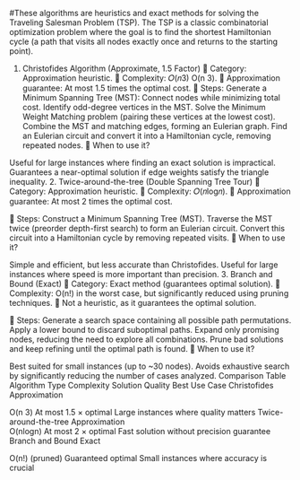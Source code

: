 #These algorithms are heuristics and exact methods for solving the Traveling Salesman Problem (TSP). The TSP is a classic combinatorial optimization problem where the goal is to find the shortest Hamiltonian cycle (a path that visits all nodes exactly once and returns to the starting point).

1. Christofides Algorithm (Approximate, 1.5 Factor)
📌 Category: Approximation heuristic.
📌 Complexity: 
𝑂(𝑛3)
O(n 3).
📌 Approximation guarantee: At most 1.5 times the optimal cost.
🔹 Steps:
Generate a Minimum Spanning Tree (MST): Connect nodes while minimizing total cost.
Identify odd-degree vertices in the MST.
Solve the Minimum Weight Matching problem (pairing these vertices at the lowest cost).
Combine the MST and matching edges, forming an Eulerian graph.
Find an Eulerian circuit and convert it into a Hamiltonian cycle, removing repeated nodes.
🔹 When to use it?

Useful for large instances where finding an exact solution is impractical.
Guarantees a near-optimal solution if edge weights satisfy the triangle inequality.
2. Twice-around-the-tree (Double Spanning Tree Tour)
📌 Category: Approximation heuristic.
📌 Complexity: 
𝑂(𝑛log𝑛).
📌 Approximation guarantee: At most 2 times the optimal cost.

🔹 Steps:
Construct a Minimum Spanning Tree (MST).
Traverse the MST twice (preorder depth-first search) to form an Eulerian circuit.
Convert this circuit into a Hamiltonian cycle by removing repeated visits.
🔹 When to use it?

Simple and efficient, but less accurate than Christofides.
Useful for large instances where speed is more important than precision.
3. Branch and Bound (Exact)
📌 Category: Exact method (guarantees optimal solution).
📌 Complexity: 
O(n!) in the worst case, but significantly reduced using pruning techniques.
📌 Not a heuristic, as it guarantees the optimal solution.

🔹 Steps:
Generate a search space containing all possible path permutations.
Apply a lower bound to discard suboptimal paths.
Expand only promising nodes, reducing the need to explore all combinations.
Prune bad solutions and keep refining until the optimal path is found.
🔹 When to use it?

Best suited for small instances (up to ~30 nodes).
Avoids exhaustive search by significantly reducing the number of cases analyzed.
Comparison Table
Algorithm	Type	Complexity	Solution Quality	Best Use Case
Christofides	Approximation	

O(n 3)
At most 1.5 × optimal	Large instances where quality matters
Twice-around-the-tree	Approximation	
O(nlogn)	At most 2 × optimal	Fast solution without precision guarantee
Branch and Bound	Exact	

O(n!) (pruned)	Guaranteed optimal	Small instances where accuracy is crucial

